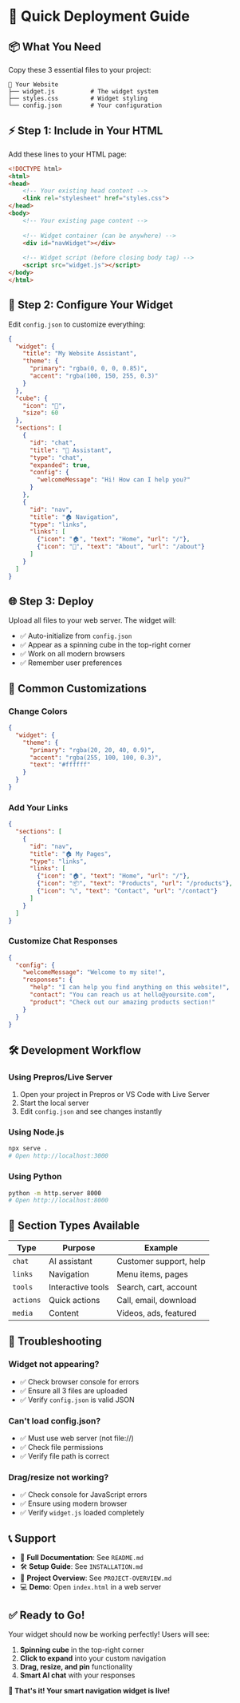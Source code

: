 # 🚀 Quick Deployment Guide

## 📦 What You Need

Copy these 3 essential files to your project:

```
📁 Your Website
├── widget.js          # The widget system
├── styles.css         # Widget styling  
└── config.json        # Your configuration
```

## ⚡ Step 1: Include in Your HTML

Add these lines to your HTML page:

```html
<!DOCTYPE html>
<html>
<head>
    <!-- Your existing head content -->
    <link rel="stylesheet" href="styles.css">
</head>
<body>
    <!-- Your existing page content -->
    
    <!-- Widget container (can be anywhere) -->
    <div id="navWidget"></div>
    
    <!-- Widget script (before closing body tag) -->
    <script src="widget.js"></script>
</body>
</html>
```

## 🎯 Step 2: Configure Your Widget

Edit `config.json` to customize everything:

```json
{
  "widget": {
    "title": "My Website Assistant",
    "theme": {
      "primary": "rgba(0, 0, 0, 0.85)",
      "accent": "rgba(100, 150, 255, 0.3)"
    }
  },
  "cube": {
    "icon": "🚀",
    "size": 60
  },
  "sections": [
    {
      "id": "chat",
      "title": "🤖 Assistant",
      "type": "chat",
      "expanded": true,
      "config": {
        "welcomeMessage": "Hi! How can I help you?"
      }
    },
    {
      "id": "nav",
      "title": "🏠 Navigation",
      "type": "links",
      "links": [
        {"icon": "🏠", "text": "Home", "url": "/"},
        {"icon": "📄", "text": "About", "url": "/about"}
      ]
    }
  ]
}
```

## 🌐 Step 3: Deploy

Upload all files to your web server. The widget will:
- ✅ Auto-initialize from `config.json`
- ✅ Appear as a spinning cube in the top-right corner
- ✅ Work on all modern browsers
- ✅ Remember user preferences

## 🎨 Common Customizations

### Change Colors
```json
{
  "widget": {
    "theme": {
      "primary": "rgba(20, 20, 40, 0.9)",
      "accent": "rgba(255, 100, 100, 0.3)",
      "text": "#ffffff"
    }
  }
}
```

### Add Your Links
```json
{
  "sections": [
    {
      "id": "nav",
      "title": "🏠 My Pages",
      "type": "links",
      "links": [
        {"icon": "🏠", "text": "Home", "url": "/"},
        {"icon": "📦", "text": "Products", "url": "/products"},
        {"icon": "📞", "text": "Contact", "url": "/contact"}
      ]
    }
  ]
}
```

### Customize Chat Responses
```json
{
  "config": {
    "welcomeMessage": "Welcome to my site!",
    "responses": {
      "help": "I can help you find anything on this website!",
      "contact": "You can reach us at hello@yoursite.com",
      "product": "Check out our amazing products section!"
    }
  }
}
```

## 🛠️ Development Workflow

### Using Prepros/Live Server
1. Open your project in Prepros or VS Code with Live Server
2. Start the local server
3. Edit `config.json` and see changes instantly

### Using Node.js
```bash
npx serve .
# Open http://localhost:3000
```

### Using Python
```bash
python -m http.server 8000
# Open http://localhost:8000
```

## 🎯 Section Types Available

| Type | Purpose | Example |
|------|---------|---------|
| `chat` | AI assistant | Customer support, help |
| `links` | Navigation | Menu items, pages |
| `tools` | Interactive tools | Search, cart, account |
| `actions` | Quick actions | Call, email, download |
| `media` | Content | Videos, ads, featured |

## 🚨 Troubleshooting

### Widget not appearing?
- ✅ Check browser console for errors
- ✅ Ensure all 3 files are uploaded
- ✅ Verify `config.json` is valid JSON

### Can't load config.json?
- ✅ Must use web server (not file://)
- ✅ Check file permissions
- ✅ Verify file path is correct

### Drag/resize not working?
- ✅ Check console for JavaScript errors
- ✅ Ensure using modern browser
- ✅ Verify `widget.js` loaded completely

## 📞 Support

- 📖 **Full Documentation**: See `README.md`
- 🛠️ **Setup Guide**: See `INSTALLATION.md`
- 🎯 **Project Overview**: See `PROJECT-OVERVIEW.md`
- 💻 **Demo**: Open `index.html` in a web server

## ✅ Ready to Go!

Your widget should now be working perfectly! Users will see:
1. **Spinning cube** in the top-right corner
2. **Click to expand** into your custom navigation
3. **Drag, resize, and pin** functionality
4. **Smart AI chat** with your responses

**🎉 That's it! Your smart navigation widget is live!** 